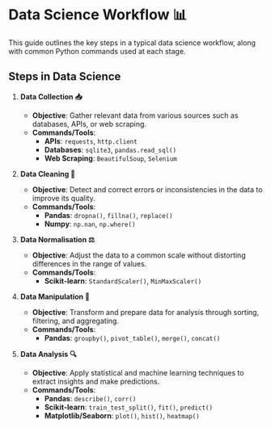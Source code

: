 # Data Science Workflow 📊

This guide outlines the key steps in a typical data science workflow, along with common Python commands used at each stage. 

## Steps in Data Science

1. **Data Collection 📥**
   - **Objective**: Gather relevant data from various sources such as databases, APIs, or web scraping.
   - **Commands/Tools**:
     - **APIs**: `requests`, `http.client`
     - **Databases**: `sqlite3`, `pandas.read_sql()`
     - **Web Scraping**: `BeautifulSoup`, `Selenium`

2. **Data Cleaning 🧹**
   - **Objective**: Detect and correct errors or inconsistencies in the data to improve its quality.
   - **Commands/Tools**:
     - **Pandas**: `dropna()`, `fillna()`, `replace()`
     - **Numpy**: `np.nan`, `np.where()`

3. **Data Normalisation ⚖️**
   - **Objective**: Adjust the data to a common scale without distorting differences in the range of values.
   - **Commands/Tools**:
     - **Scikit-learn**: `StandardScaler()`, `MinMaxScaler()`

4. **Data Manipulation 🔄**
   - **Objective**: Transform and prepare data for analysis through sorting, filtering, and aggregating.
   - **Commands/Tools**:
     - **Pandas**: `groupby()`, `pivot_table()`, `merge()`, `concat()`

5. **Data Analysis 🔍**
   - **Objective**: Apply statistical and machine learning techniques to extract insights and make predictions.
   - **Commands/Tools**:
     - **Pandas**: `describe()`, `corr()`
     - **Scikit-learn**: `train_test_split()`, `fit()`, `predict()`
     - **Matplotlib/Seaborn**: `plot()`, `hist()`, `heatmap()`

